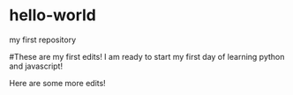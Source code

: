 # hello-world
my first repository

#These are my first edits! I am ready to start my first day of learning python and javascript!

Here are some more edits!
